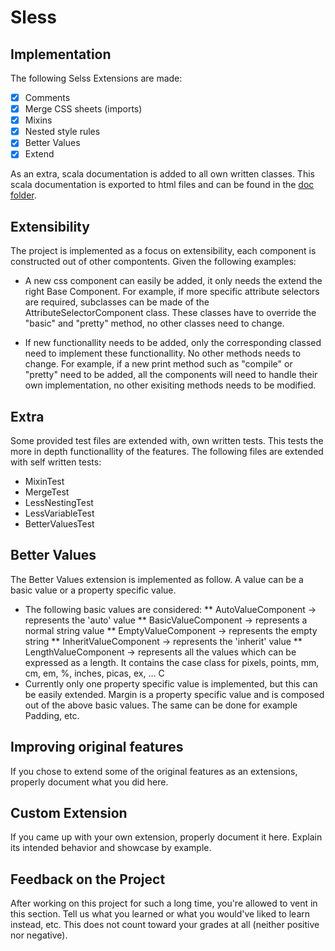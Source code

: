 # Sless
## Implementation

The following Selss Extensions are made:
- [x] Comments
- [x] Merge CSS sheets (imports)
- [x] Mixins
- [x] Nested style rules
- [x] Better Values
- [x] Extend

As an extra, scala documentation is added to all own written classes. This scala documentation is exported to html files and can be found in the [doc folder](doc).


## Extensibility

The project is implemented as a focus on extensibility, each component is constructed out of other compontents. Given the following examples:

* A new css component can easily be added, it only needs the extend the right Base Component. For example, if more specific attribute selectors are required, subclasses can be made of the AttributeSelectorComponent class. These classes have to override the "basic" and "pretty" method, no other classes need to change.

* If new functionallity needs to be added, only the corresponding classed need to implement these functionallity. No other methods needs to change. For example, if a new print method such as "compile" or "pretty" need to be added, all the components will need to handle their own implementation, no other exisiting methods needs to be modified. 


## Extra

Some provided test files are extended with, own written tests. This tests the more in depth functionallity of the features. The following files are extended with self written tests:
* MixinTest
* MergeTest 
* LessNestingTest
* LessVariableTest
* BetterValuesTest

## Better Values
The Better Values extension is implemented as follow. A value can be a basic value or a property specific value.
* The following basic values are considered:
** AutoValueComponent -> represents the 'auto' value
** BasicValueComponent -> represents a normal string value
** EmptyValueComponent -> represents the empty string
** InheritValueComponent -> represents the 'inherit' value
** LengthValueComponent -> represents all the values which can be expressed as a length. It contains the case class for pixels, points, mm, cm, em, %, inches, picas, ex, ...
C
* Currently only one property specific value is implemented, but this can be easily extended. Margin is a property specific value and is composed out of the above basic values. The same can be done for example Padding, etc.


## Improving original features

If you chose to extend some of the original features as an extensions, properly document what you did here.

## Custom Extension

If you came up with your own extension, properly document it here. Explain its
intended behavior and showcase by example.

## Feedback on the Project 

After working on this project for such a long time, you're allowed to vent in this
section. Tell us what you learned or what you would've liked to learn instead,
etc. This does not count toward your grades at all (neither positive nor negative).

